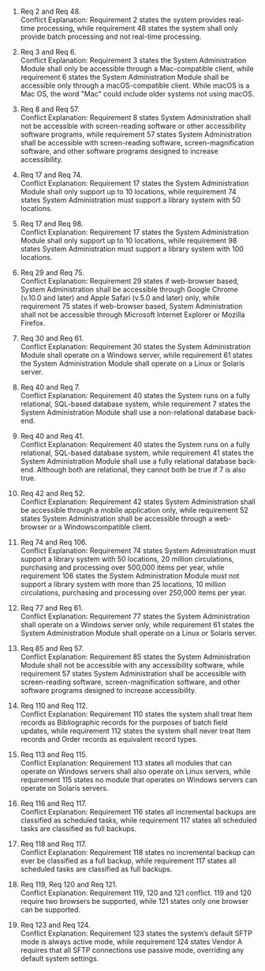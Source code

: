 1. Req 2 and Req 48\.   
   Conflict Explanation: Requirement 2 states the system provides real-time processing, while requirement 48 states the system shall only provide batch processing and not real-time processing.

2. Req 3 and Req 6\.   
   Conflict Explanation: Requirement 3 states the System Administration Module shall only be accessible through a Mac-compatible client, while requirement 6 states the System Administration Module shall be accessible only through a macOS-compatible client. While macOS is a Mac OS, the word "Mac" could include older systems not using macOS.

3. Req 8 and Req 57\.   
   Conflict Explanation: Requirement 8 states System Administration shall not be accessible with screen-reading software or other accessibility software programs, while requirement 57 states System Administration shall be accessible with screen-reading software, screen-magnification software, and other software programs designed to increase accessibility.

4. Req 17 and Req 74\.   
   Conflict Explanation: Requirement 17 states the System Administration Module shall only support up to 10 locations, while requirement 74 states System Administration must support a library system with 50 locations.

5. Req 17 and Req 98\.   
   Conflict Explanation: Requirement 17 states the System Administration Module shall only support up to 10 locations, while requirement 98 states System Administration must support a library system with 100 locations.

6. Req 29 and Req 75\.   
   Conflict Explanation: Requirement 29 states if web-browser based, System Administration shall be accessible through Google Chrome (v.10.0 and later) and Apple Safari (v.5.0 and later) only, while requirement 75 states if web-browser based, System Administration shall not be accessible through Microsoft Internet Explorer or Mozilla Firefox.

7. Req 30 and Req 61\.   
   Conflict Explanation: Requirement 30 states the System Administration Module shall operate on a Windows server, while requirement 61 states the System Administration Module shall operate on a Linux or Solaris server.

8. Req 40 and Req 7\.   
   Conflict Explanation: Requirement 40 states the System runs on a fully relational, SQL-based database system, while requirement 7 states the System Administration Module shall use a non-relational database back-end.

9. Req 40 and Req 41\.   
   Conflict Explanation: Requirement 40 states the System runs on a fully relational, SQL-based database system, while requirement 41 states the System Administration Module shall use a fully relational database back-end. Although both are relational, they cannot both be true if 7 is also true.

10. Req 42 and Req 52\.   
    Conflict Explanation: Requirement 42 states System Administration shall be accessible through a mobile application only, while requirement 52 states System Administration shall be accessible through a web-browser or a Windowscompatible client.

11. Req 74 and Req 106\.   
    Conflict Explanation: Requirement 74 states System Administration must support a library system with 50 locations, 20 million circulations, purchasing and processing over 500,000 items per year, while requirement 106 states the System Administration Module must not support a library system with more than 25 locations, 10 million circulations, purchasing and processing over 250,000 items per year.

12. Req 77 and Req 61\.   
    Conflict Explanation: Requirement 77 states the System Administration shall operate on a Windows server only, while requirement 61 states the System Administration Module shall operate on a Linux or Solaris server.

13. Req 85 and Req 57\.   
    Conflict Explanation: Requirement 85 states the System Administration Module shall not be accessible with any accessibility software, while requirement 57 states System Administration shall be accessible with screen-reading software, screen-magnification software, and other software programs designed to increase accessibility.

14. Req 110 and Req 112\.   
    Conflict Explanation: Requirement 110 states the system shall treat Item records as Bibliographic records for the purposes of batch field updates, while requirement 112 states the system shall never treat Item records and Order records as equivalent record types.

15. Req 113 and Req 115\.   
    Conflict Explanation: Requirement 113 states all modules that can operate on Windows servers shall also operate on Linux servers, while requirement 115 states no module that operates on Windows servers can operate on Solaris servers.

16. Req 116 and Req 117\.   
    Conflict Explanation: Requirement 116 states all incremental backups are classified as scheduled tasks, while requirement 117 states all scheduled tasks are classified as full backups.

17. Req 118 and Req 117\.   
    Conflict Explanation: Requirement 118 states no incremental backup can ever be classified as a full backup, while requirement 117 states all scheduled tasks are classified as full backups.

18. Req 119, Req 120 and Req 121\.   
    Conflict Explanation: Requirement 119, 120 and 121 conflict. 119 and 120 require two browsers be supported, while 121 states only one browser can be supported.

19. Req 123 and Req 124\.   
    Conflict Explanation: Requirement 123 states the system’s default SFTP mode is always active mode, while requirement 124 states Vendor A requires that all SFTP connections use passive mode, overriding any default system settings.
